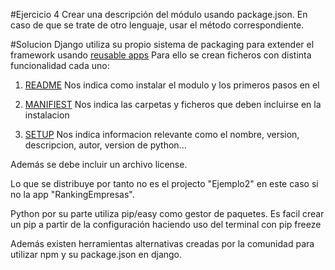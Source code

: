 #Ejercicio 4
Crear una descripción del módulo usando package.json. 
En caso de que se trate de otro lenguaje, usar el método correspondiente.

#Solucion
Django utiliza su propio sistema de packaging para extender el framework usando [reusable apps](https://docs.djangoproject.com/en/1.8/intro/reusable-apps/)
Para ello se crean ficheros con distinta funcionalidad cada uno:

1. [README](https://github.com/fnavarrogonzalez/RankingEmpresas/blob/master/rankingempresas/README.rst) 
Nos indica como instalar el modulo y los primeros pasos en el 

2. [MANIFIEST](https://github.com/fnavarrogonzalez/RankingEmpresas/blob/master/rankingempresas/MANIFEST.in)
Nos indica las carpetas y ficheros que deben incluirse en la instalacion

3. [SETUP](https://github.com/fnavarrogonzalez/RankingEmpresas/blob/master/rankingempresas/setup.py)
Nos indica informacion relevante como el nombre, version, descripcion, autor, version de python...

Además se debe incluir un archivo license. 

Lo que se distribuye por tanto no es el projecto "Ejemplo2" en este caso si no la app "RankingEmpresas".

Python por su parte utiliza pip/easy como gestor de paquetes. 
Es facil crear un pip a partir de la configuración haciendo uso del terminal con
pip freeze

Además existen herramientas alternativas creadas por la comunidad para utilizar npm y su package.json en django.
